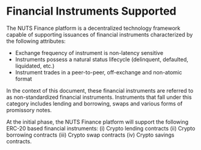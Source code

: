# Financial Instruments Supported

The NUTS Finance platform is a decentralized technology framework capable of supporting issuances of financial instruments characterized by the following attributes:

* Exchange frequency of instrument is non-latency sensitive 
* Instruments possess a natural status lifecycle \(delinquent, defaulted, liquidated, etc.\) 
* Instrument trades in a peer-to-peer, off-exchange and non-atomic format 

In the context of this document, these financial instruments are referred to as non-standardized financial instruments. Instruments that fall under this category includes lending and borrowing, swaps and various forms of promissory notes.

At the initial phase, the NUTS Finance platform will support the following ERC-20 based financial instruments: \(i\) Crypto lending contracts \(ii\) Crypto borrowing contracts \(iii\) Crypto swap contracts \(iv\) Crypto savings contracts.  



